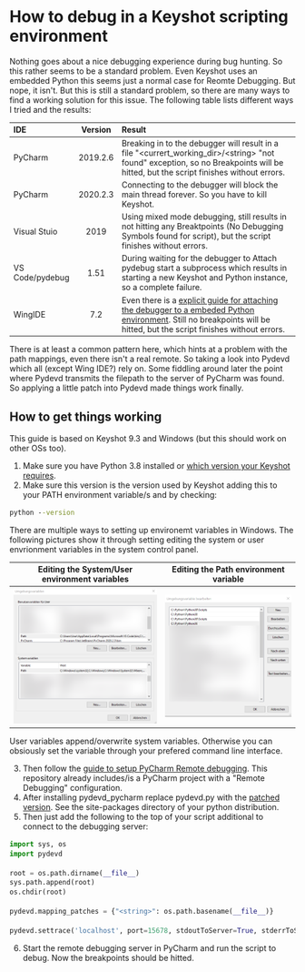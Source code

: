 # How to debug in a Keyshot scripting environment

Nothing goes about a nice debugging experience during bug hunting. So this rather seems to be a standard problem. Even Keyshot uses an embedded Python this seems just a normal case for Reomte Debugging. But nope, it isn't. But this is still a standard problem, so there are many ways to find a working solution for this issue. The following table lists different ways I tried and the results:

|IDE            |Version    |Result|
|:--------------|:---------:|:-----|
|PyCharm        |2019.2.6   |Breaking in to the debugger will result in a file "\<currert_working_dir>/\<string> "not found" exception, so no Breakpoints will be hitted, but the script finishes without errors.|
|PyCharm        |2020.2.3   |Connecting to the debugger will block the main thread forever. So you have to kill Keyshot.|
|Visual Stuio   |2019       |Using mixed mode debugging, still results in not hitting any Breaktpoints (No Debugging Symbols found for script), but the script finishes without errors.|
|VS Code/pydebug|1.51       |During waiting for the debugger to Attach pydebug start a subprocess which results in starting a new Keyshot and Python instance, so a complete failure.|
|WingIDE        |7.2        |Even there is a [explicit guide for attaching the debugger to a embeded Python environment](https://wingware.com/doc/debug/debugging-embedded-code). Still no breakpoints will be hitted, but the script finishes without errors.|

There is at least a common pattern here, which hints at a problem with the path mappings, even there isn't a real remote. So taking a look into Pydevd which all (except Wing IDE?) rely on. Some fiddling around later the point where Pydevd transmits the filepath to the server of PyCharm was found. So applying a little patch into Pydevd made things work finally.

## How to get things working

This guide is based on Keyshot 9.3 and Windows (but this should work on other OSs too).

1. Make sure you have Python 3.8 installed or [which version your Keyshot requires](https://luxion.atlassian.net/wiki/spaces/K9M/pages/1062446718/Scripting).
2. Make sure this version is the version used by Keyshot adding this to your PATH environment variable/s and by checking:

```` cmd
python --version
````
There are multiple ways to setting up environemt variables in Windows. The following pictures show it through setting editing the system or user envrionment variables in the system control panel.

|Editing the System/User environment variables|Editing the Path environment variable|
|:-------------------------------------------:|:-----------------------------------:|
|![picture](doc/env_edit.png)                 |![picture](doc/env_path.png)         |

User variables append/overwrite system variables. Otherwise you can obsiously set the variable through your prefered command line interface. 

3. Then follow the [guide to setup PyCharm Remote debugging](https://www.jetbrains.com/help/pycharm/remote-debugging-with-product.html#remote-interpreter). This repository already includes/is a PyCharm project with a "Remote Debugging" configuration.
4. After installing pydevd_pycharm replace pydevd.py with the [patched version](/.patches/site-packages/pydevd.py). See the site-packages directory of your python distribution.
5. Then just add the following to the top of your script additional to connect to the debugging server:

````python
import sys, os
import pydevd

root = os.path.dirname(__file__)
sys.path.append(root)
os.chdir(root)

pydevd.mapping_patches = {"<string>": os.path.basename(__file__)}

pydevd.settrace('localhost', port=15678, stdoutToServer=True, stderrToServer=True, suspend=True)
````

6. Start the remote debugging server in PyCharm and run the script to debug. Now the breakpoints should be hitted.

